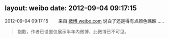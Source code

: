 layout: weibo
date: 2012-09-04 09:17:15
---
<meta name="referrer" content="no-referrer" />

2012-09-04 09:17:15  &nbsp;&nbsp;&nbsp;&nbsp;&nbsp;&nbsp; 来自 <a href="http://weibo.com/" rel="nofollow">微博 weibo.com</a>
说白了还是得有点颜色瞧瞧……
>  抱歉，作者已设置仅展示半年内微博，此微博已不可见。 ​​​
